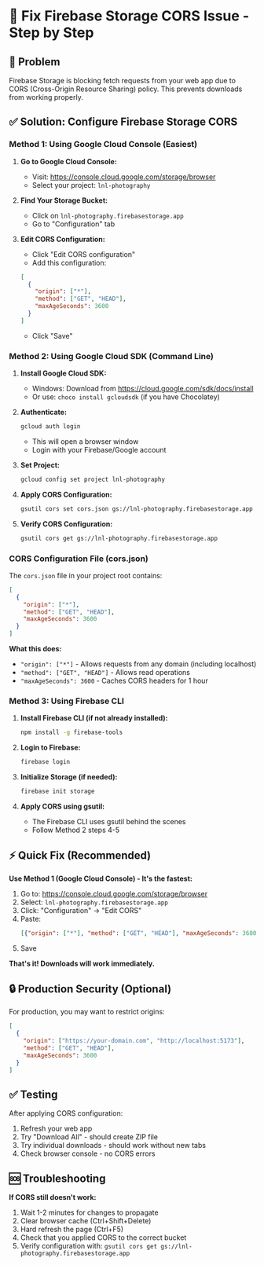 # 🔧 Fix Firebase Storage CORS Issue - Step by Step

## 🎯 Problem
Firebase Storage is blocking fetch requests from your web app due to CORS (Cross-Origin Resource Sharing) policy. This prevents downloads from working properly.

## ✅ Solution: Configure Firebase Storage CORS

### **Method 1: Using Google Cloud Console (Easiest)**

1. **Go to Google Cloud Console:**
   - Visit: https://console.cloud.google.com/storage/browser
   - Select your project: `lnl-photography`

2. **Find Your Storage Bucket:**
   - Click on `lnl-photography.firebasestorage.app`
   - Go to "Configuration" tab

3. **Edit CORS Configuration:**
   - Click "Edit CORS configuration"
   - Add this configuration:
   ```json
   [
     {
       "origin": ["*"],
       "method": ["GET", "HEAD"],
       "maxAgeSeconds": 3600
     }
   ]
   ```
   - Click "Save"

### **Method 2: Using Google Cloud SDK (Command Line)**

1. **Install Google Cloud SDK:**
   - Windows: Download from https://cloud.google.com/sdk/docs/install
   - Or use: `choco install gcloudsdk` (if you have Chocolatey)

2. **Authenticate:**
   ```bash
   gcloud auth login
   ```
   - This will open a browser window
   - Login with your Firebase/Google account

3. **Set Project:**
   ```bash
   gcloud config set project lnl-photography
   ```

4. **Apply CORS Configuration:**
   ```bash
   gsutil cors set cors.json gs://lnl-photography.firebasestorage.app
   ```

5. **Verify CORS Configuration:**
   ```bash
   gsutil cors get gs://lnl-photography.firebasestorage.app
   ```

### **CORS Configuration File (cors.json)**

The `cors.json` file in your project root contains:
```json
[
  {
    "origin": ["*"],
    "method": ["GET", "HEAD"],
    "maxAgeSeconds": 3600
  }
]
```

**What this does:**
- `"origin": ["*"]` - Allows requests from any domain (including localhost)
- `"method": ["GET", "HEAD"]` - Allows read operations
- `"maxAgeSeconds": 3600` - Caches CORS headers for 1 hour

### **Method 3: Using Firebase CLI**

1. **Install Firebase CLI (if not already installed):**
   ```bash
   npm install -g firebase-tools
   ```

2. **Login to Firebase:**
   ```bash
   firebase login
   ```

3. **Initialize Storage (if needed):**
   ```bash
   firebase init storage
   ```

4. **Apply CORS using gsutil:**
   - The Firebase CLI uses gsutil behind the scenes
   - Follow Method 2 steps 4-5

## ⚡ Quick Fix (Recommended)

**Use Method 1 (Google Cloud Console) - It's the fastest:**

1. Go to: https://console.cloud.google.com/storage/browser
2. Select: `lnl-photography.firebasestorage.app`
3. Click: "Configuration" → "Edit CORS"
4. Paste:
   ```json
   [{"origin": ["*"], "method": ["GET", "HEAD"], "maxAgeSeconds": 3600}]
   ```
5. Save

**That's it! Downloads will work immediately.**

## 🔒 Production Security (Optional)

For production, you may want to restrict origins:
```json
[
  {
    "origin": ["https://your-domain.com", "http://localhost:5173"],
    "method": ["GET", "HEAD"],
    "maxAgeSeconds": 3600
  }
]
```

## ✅ Testing

After applying CORS configuration:
1. Refresh your web app
2. Try "Download All" - should create ZIP file
3. Try individual downloads - should work without new tabs
4. Check browser console - no CORS errors

## 🆘 Troubleshooting

**If CORS still doesn't work:**
1. Wait 1-2 minutes for changes to propagate
2. Clear browser cache (Ctrl+Shift+Delete)
3. Hard refresh the page (Ctrl+F5)
4. Check that you applied CORS to the correct bucket
5. Verify configuration with: `gsutil cors get gs://lnl-photography.firebasestorage.app`
